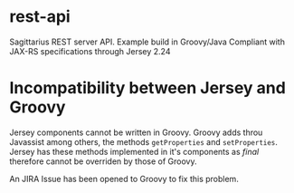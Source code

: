 # rest-api
Sagittarius REST server API. Example build in Groovy/Java Compliant with JAX-RS specifications through Jersey 2.24

# Incompatibility between Jersey and Groovy

Jersey components cannot be written in Groovy. Groovy adds throu Javassist among others, the methods `getProperties` and `setProperties`. Jersey has these methods implemented in it's components as *final* therefore cannot be overriden by those of Groovy.

An JIRA Issue has been opened to Groovy to fix this problem.
